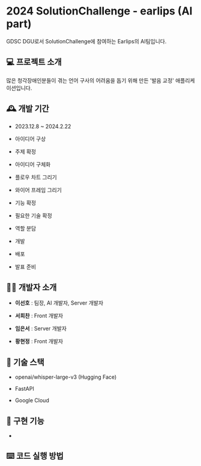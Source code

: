 # 2024 SolutionChallenge - earlips (AI part)

GDSC DGU로서 SolutionChallenge에 참여하는 Earlips의 AI팀입니다.

## 💻 프로젝트 소개

많은 청각장애인분들이 겪는 언어 구사의 어려움을 돕기 위해 만든 '발음 교정' 애플리케이션입니다.

## 🕰️ 개발 기간

* 2023.12.8 ~ 2024.2.22

* 아이디어 구상

* 주제 확정

* 아이디어 구체화

* 플로우 차트 그리기

* 와이어 프레임 그리기

* 기능 확정

* 필요한 기술 확정

* 역할 분담

* 개발

* 배포

* 발표 준비
 
## 🧑‍💻 개발자 소개

* __이선호__ : 팀장, AI 개발자, Server 개발자

* __서희찬__ : Front 개발자

* __임은서__ : Server 개발자

* __황현정__ : Front 개발자

## 🔎 기술 스택

* openai/whisper-large-v3 (Hugging Face)

* FastAPI

* Google Cloud

## 📌 구현 기능

* 

## ⌨️ 코드 실행 방법

